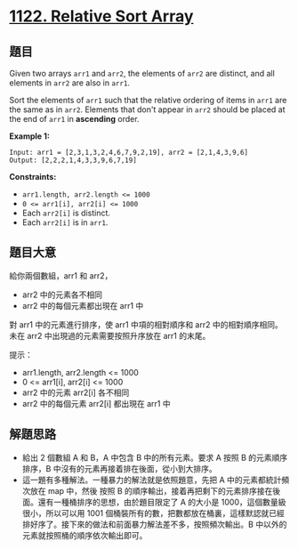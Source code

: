 # [1122. Relative Sort Array](https://leetcode.com/problems/relative-sort-array/)


## 題目

Given two arrays `arr1` and `arr2`, the elements of `arr2` are distinct, and all elements in `arr2` are also in `arr1`.

Sort the elements of `arr1` such that the relative ordering of items in `arr1` are the same as in `arr2`. Elements that don't appear in `arr2` should be placed at the end of `arr1` in **ascending** order.

**Example 1:**

    Input: arr1 = [2,3,1,3,2,4,6,7,9,2,19], arr2 = [2,1,4,3,9,6]
    Output: [2,2,2,1,4,3,3,9,6,7,19]

**Constraints:**

- `arr1.length, arr2.length <= 1000`
- `0 <= arr1[i], arr2[i] <= 1000`
- Each `arr2[i]` is distinct.
- Each `arr2[i]` is in `arr1`.


## 題目大意


給你兩個數組，arr1 和 arr2，

- arr2 中的元素各不相同
- arr2 中的每個元素都出現在 arr1 中

對 arr1 中的元素進行排序，使 arr1 中項的相對順序和 arr2 中的相對順序相同。未在 arr2 中出現過的元素需要按照升序放在 arr1 的末尾。

提示：

- arr1.length, arr2.length <= 1000
- 0 <= arr1[i], arr2[i] <= 1000
- arr2 中的元素 arr2[i] 各不相同
- arr2 中的每個元素 arr2[i] 都出現在 arr1 中



## 解題思路

- 給出 2 個數組 A 和 B，A 中包含 B 中的所有元素。要求 A 按照 B 的元素順序排序，B 中沒有的元素再接着排在後面，從小到大排序。
- 這一題有多種解法。一種暴力的解法就是依照題意，先把 A 中的元素都統計頻次放在 map 中，然後 按照 B 的順序輸出，接着再把剩下的元素排序接在後面。還有一種桶排序的思想，由於題目限定了 A 的大小是 1000，這個數量級很小，所以可以用 1001 個桶裝所有的數，把數都放在桶裏，這樣默認就已經排好序了。接下來的做法和前面暴力解法差不多，按照頻次輸出。B 中以外的元素就按照桶的順序依次輸出即可。

